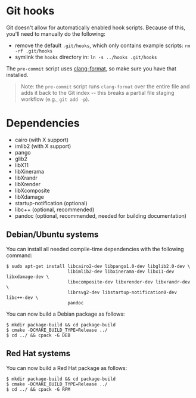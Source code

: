 # Git hooks

Git doesn't allow for automatically enabled hook scripts.
Because of this, you'll need to manually do the following:

  - remove the default `.git/hooks`, which only contains example scripts:
    ```rm -rf .git/hooks```
  - symlink the `hooks` directory in:
    ```ln -s ../hooks .git/hooks```

The `pre-commit` script uses
[clang-format](http://clang.llvm.org/docs/ClangFormat.html), so make sure you
have that installed.

> Note: the `pre-commit` script runs `clang-format` over the entire file and
> adds it back to the Git index -- this breaks a partial file staging workflow
> (e.g., `git add -p`).

# Dependencies

  - cairo (with X support)
  - imlib2 (with X support)
  - pango
  - glib2
  - libX11
  - libXinerama
  - libXrandr
  - libXrender
  - libXcomposite
  - libXdamage
  - startup-notification (optional)
  - libc++ (optional, recommended)
  - pandoc (optional, recommended, needed for building documentation)

## Debian/Ubuntu systems

You can install all needed compile-time dependencies with the following command:

```
$ sudo apt-get install libcairo2-dev libpango1.0-dev libglib2.0-dev \
                       libimlib2-dev libxinerama-dev libx11-dev libxdamage-dev \
                       libxcomposite-dev libxrender-dev libxrandr-dev \
                       librsvg2-dev libstartup-notification0-dev libc++-dev \
                       pandoc
```

You can now build a Debian package as follows:

```
$ mkdir package-build && cd package-build
$ cmake -DCMAKE_BUILD_TYPE=Release ../
$ cd ../ && cpack -G DEB
```

## Red Hat systems

You can now build a Red Hat package as follows:

```
$ mkdir package-build && cd package-build
$ cmake -DCMAKE_BUILD_TYPE=Release ../
$ cd ../ && cpack -G RPM
```
